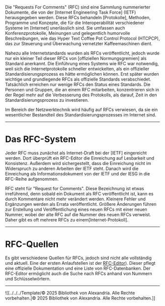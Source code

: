Die "Requests For Comments" (RFC) sind eine Sammlung nummerierter Dokumente, die von der [Internet Engineering Task Force] (IETF) herausgegeben werden. Diese RFCs behandeln [Protokolle], Methoden, Programme und Konzepte, die für die Interoperabilität verschiedener Systeme im [Internet] unerlässlich sind. Sie umfassen auch Konferenzprotokolle, Meinungen und gelegentlich humorvolle Beschreibungen, wie das Hyper Text Coffee Pot Control Protocol (HTCPCP), das zur Steuerung und Überwachung vernetzter Kaffeemaschinen dient.

Nahezu alle Internetstandards wurden als RFCs veröffentlicht, jedoch wurde nur ein kleiner Teil dieser RFCs von [offiziellen Normungsgremien] als Standard anerkannt. Die Einführung eines Systems wie RFC war notwendig, weil sich die Internetprotokolle schneller entwickelten, als ein offizieller Standardisierungsprozess es hätte ermöglichen können. Erst später wurden wichtige und grundlegende RFCs als offizielle Standards verabschiedet. Tatsächlich erreichen nur wenige RFCs den Status eines Standards. Die Personen und Gruppen, die an einem RFC mitarbeiten, konzentrieren sich in der Regel mehr auf die Verbesserung des Protokolls, als darauf, Zeit in den Standardisierungsprozess zu investieren.

Im Bereich der Netzwerktechnik wird häufig auf RFCs verwiesen, da sie ein wesentlicher Bestandteil des Standardisierungsprozesses im Internet sind.

---

# Das RFC-System
Jeder RFC muss zunächst als Internet-Draft bei der [IETF] eingereicht werden. Dort überprüft ein RFC-Editor die Einreichung auf Lesbarkeit und Konsistenz. Außerdem wird sichergestellt, dass die Einreichung nicht im Widerspruch zu anderen Arbeiten der IETF steht. Danach wird die Einreichung als Informationsdokument von der IETF und der IESG in die RFC-Reihe aufgenommen.

RFC steht für "Request for Comments". Diese Bezeichnung ist etwas irreführend, denn sobald ein Dokument als RFC veröffentlicht ist, kann es durch Kommentare nicht mehr verändert werden. Kleinere Fehler und Ergänzungen werden als Errata veröffentlicht. Größere Änderungen führen zur Erstellung und Veröffentlichung eines neuen RFCs mit einer neuen Nummer, wobei der alte RFC auf die Nummer des neuen RFCs verweist. Daher gibt es oft mehrere RFCs zu einem[Internet-Protokoll].

---

# RFC-Quellen
Es gibt verschiedene Quellen für RFCs, jedoch sind nicht alle vollständig und aktuell. Eine der ersten Anlaufstellen ist der [RFC-Editor](https://www.rfc-editor.org/)). Dieser pflegt eine offizielle Dokumentation und eine Liste von RFC-Datenbanken. Der RFC-Editor ermöglicht auch die Suche nach RFCs anhand von Nummern und Schlüsselwörtern.

---

![[../../../Template/© 2025 Bibliothek von Alexandria. Alle Rechte vorbehalten.|© 2025 Bibliothek von Alexandria. Alle Rechte vorbehalten.]]